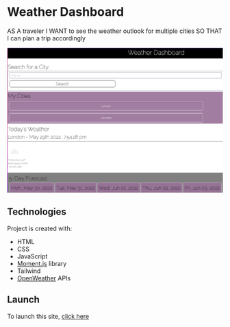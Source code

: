 # Weather Dashboard

AS A traveler
I WANT to see the weather outlook for multiple cities
SO THAT I can plan a trip accordingly

![Weather Dashboard screenshot](weather.png)

## Technologies
Project is created with:
* HTML
* CSS
* JavaScript
* [Moment.js](https://momentjs.com/) library
* Tailwind
* [OpenWeather](https://openweathermap.org/api) APIs

## Launch
To launch this site, [click here](https://cammeer.github.io/weather-dashboard/
)
